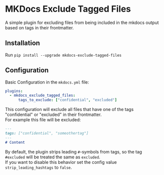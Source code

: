 # MKDocs Exclude Tagged Files
A simple plugin for excluding files from being included in the mkdocs output based on tags in their frontmatter.

## Installation
Run `pip install --upgrade mkdocs-exclude-tagged-files`

## Configuration
Basic Configuration in the `mkdocs.yml` file:
```yaml
plugins:
  - mkdocs_exclude_tagged_files:
      tags_to_exclude: ["confidential", "excluded"]
```
This configuration will exclude all files that have one of the tags "confidential" or "excluded" in their frontmatter.  
For example this file will be excluded:
```markdown
---
tags: ["confidential", "someothertag"]
---
# Content
```

By default, the plugin strips leading `#`-symbols from tags, so the tag `#excluded` will be treated the same as `excluded`.   
If you want to disable this behavior set the config value `strip_leading_hashtags` to `false`.
